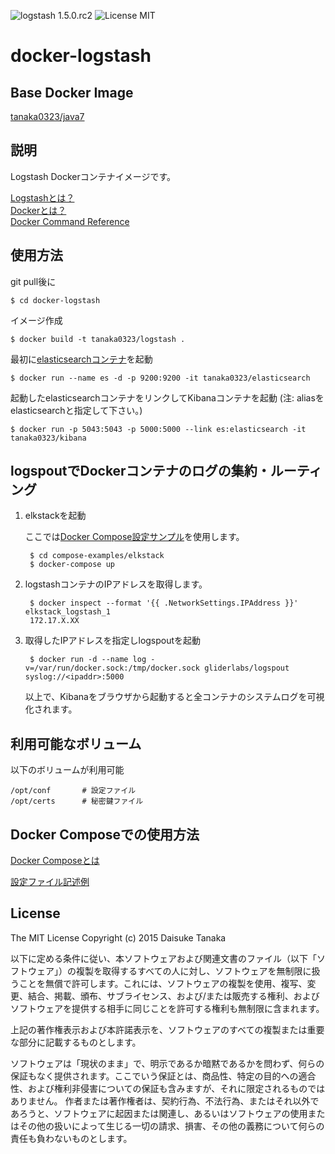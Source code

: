 ![logstash 1.5.0.rc2](https://img.shields.io/badge/logstash-1.5.0.rc2-brightgreen.svg) ![License MIT](https://img.shields.io/badge/license-MIT-blue.svg)

docker-logstash
=====================

Base Docker Image
---------------------

[tanaka0323/java7](https://bitbucket.org/tanaka0323/docker-java7)

説明
---------------------

Logstash Dockerコンテナイメージです。

[Logstashとは？](https://www.elastic.co/products/logstash)  
[Dockerとは？](https://docs.docker.com/)  
[Docker Command Reference](https://docs.docker.com/reference/commandline/cli/)

使用方法
---------------------

git pull後に

    $ cd docker-logstash

イメージ作成

    $ docker build -t tanaka0323/logstash .

最初に[elasticsearchコンテナ](https://bitbucket.org/tanaka0323/docker-elasticsearch)を起動

    $ docker run --name es -d -p 9200:9200 -it tanaka0323/elasticsearch

起動したelasticsearchコンテナをリンクしてKibanaコンテナを起動
(注: aliasをelasticsearchと指定して下さい。)  

    $ docker run -p 5043:5043 -p 5000:5000 --link es:elasticsearch -it tanaka0323/kibana

logspoutでDockerコンテナのログの集約・ルーティング
---------------------

1. elkstackを起動

    ここでは[Docker Compose設定サンプル](https://bitbucket.org/tanaka0323/compose-examples)を使用します。

        $ cd compose-examples/elkstack
        $ docker-compose up

2. logstashコンテナのIPアドレスを取得します。

        $ docker inspect --format '{{ .NetworkSettings.IPAddress }}' elkstack_logstash_1
        172.17.X.XX

3. 取得したIPアドレスを指定しlogspoutを起動

        $ docker run -d --name log -v=/var/run/docker.sock:/tmp/docker.sock gliderlabs/logspout syslog://<ipaddr>:5000

    以上で、Kibanaをブラウザから起動すると全コンテナのシステムログを可視化されます。

利用可能なボリューム
---------------------

以下のボリュームが利用可能

    /opt/conf       # 設定ファイル
    /opt/certs      # 秘密鍵ファイル

Docker Composeでの使用方法
---------------------

[Docker Composeとは](https://docs.docker.com/compose/)  

[設定ファイル記述例](https://bitbucket.org/tanaka0323/compose-examples)

License
---------------------

The MIT License
Copyright (c) 2015 Daisuke Tanaka

以下に定める条件に従い、本ソフトウェアおよび関連文書のファイル（以下「ソフトウェア」）の複製を取得するすべての人に対し、ソフトウェアを無制限に扱うことを無償で許可します。これには、ソフトウェアの複製を使用、複写、変更、結合、掲載、頒布、サブライセンス、および/または販売する権利、およびソフトウェアを提供する相手に同じことを許可する権利も無制限に含まれます。

上記の著作権表示および本許諾表示を、ソフトウェアのすべての複製または重要な部分に記載するものとします。

ソフトウェアは「現状のまま」で、明示であるか暗黙であるかを問わず、何らの保証もなく提供されます。ここでいう保証とは、商品性、特定の目的への適合性、および権利非侵害についての保証も含みますが、それに限定されるものではありません。 作者または著作権者は、契約行為、不法行為、またはそれ以外であろうと、ソフトウェアに起因または関連し、あるいはソフトウェアの使用またはその他の扱いによって生じる一切の請求、損害、その他の義務について何らの責任も負わないものとします。